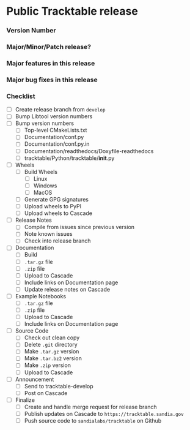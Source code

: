 
<!--

This template is for creating a Tracktable release that will go out to the world.  

-->

# Public Tracktable release

### Version Number

<!-- 
    Example: 1.3.1
-->

### Major/Minor/Patch release?

<!--
    Example: Patch
-->

### Major features in this release

<!--
    Example: Interactive trajectory rendering using Folium
-->

### Major bug fixes in this release

<!-- 
    Example: Python interpreter crashes on import
-->

### Checklist

- [ ] Create release branch from `develop`
- [ ] Bump Libtool version numbers
- [ ] Bump version numbers
    * [ ] Top-level CMakeLists.txt
    * [ ] Documentation/conf.py
    * [ ] Documentation/conf.py.in
    * [ ] Documentation/readthedocs/Doxyfile-readthedocs
    * [ ] tracktable/Python/tracktable/__init__.py
- [ ] Wheels
    * [ ] Build Wheels
        - [ ] Linux
        - [ ] Windows
        - [ ] MacOS
    * [ ] Generate GPG signatures
    * [ ] Upload wheels to PyPI
    * [ ] Upload wheels to Cascade
- [ ] Release Notes
    * [ ] Compile from issues since previous version
    * [ ] Note known issues
    * [ ] Check into release branch
- [ ] Documentation
    * [ ] Build
    * [ ] `.tar.gz` file
    * [ ] `.zip` file
    * [ ] Upload to Cascade
    * [ ] Include links on Documentation page
    * [ ] Update release notes on Cascade
- [ ] Example Notebooks
    * [ ] `.tar.gz` file
    * [ ] `.zip` file
    * [ ] Upload to Cascade
    * [ ] Include links on Documentation page
- [ ] Source Code
    * [ ] Check out clean copy
    * [ ] Delete `.git` directory
    * [ ] Make `.tar.gz` version
    * [ ] Make `.tar.bz2` version
    * [ ] Make `.zip` version
    * [ ] Upload to Cascade
- [ ] Announcement
    * [ ] Send to tracktable-develop
    * [ ] Post on Cascade
- [ ] Finalize
    * [ ] Create and handle merge request for release branch
    * [ ] Publish updates on Cascade to `https://tracktable.sandia.gov`
    * [ ] Push source code to `sandialabs/tracktable` on Github